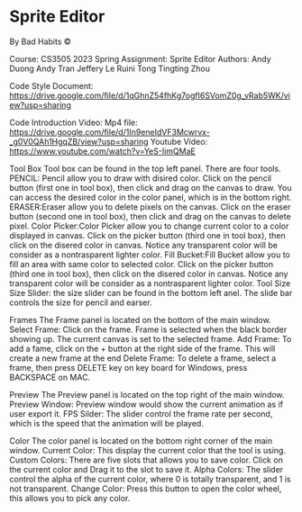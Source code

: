 # Sprite Editor
By Bad Habits ©️

Course: CS3505 2023 Spring
Assignment: Sprite Editor
Authors:
	Andy Duong
	Andy Tran
	Jeffery Le
	Ruini Tong
	Tingting Zhou

Code Style Document: https://drive.google.com/file/d/1qGhnZ54fhKg7ogfI6SVomZ0g_vRab5WK/view?usp=sharing

Code Introduction Video: 
  Mp4 file: https://drive.google.com/file/d/1In9eneIdVF3Mcwrvx-_g0V0QAh1HgqZB/view?usp=sharing
  Youtube Video: https://www.youtube.com/watch?v=YeS-IimQMaE
 
 
Tool Box
Tool box can be found in the top left panel. There are four tools.
PENCIL: Pencil allow you to draw with disired color. 
Click on the pencil button (first one in tool box), then click and drag on the canvas to draw.
You can access the desired color in the color panel, which is in the bottom right.
ERASER:Eraser allow you to delete pixels on the canvas.
Click on the eraser button (second one in tool box), then click and drag on the canvas to delete pixel. 
Color Picker:Color Picker allow you to change current color to a color displayed in canvas.
Click on the picker button (third one in tool box), then click on the disered color in canvas. Notice any transparent color will be consider as a nontrasparent lighter color.
Fill Bucket:Fill Bucket allow you to fill an area with same color to selected color.
Click on the picker button (third one in tool box), then click on the disered color in canvas. Notice any transparent color will be consider as a nontrasparent lighter color.
Tool Size 
Size Slider: the size slider can be found in the bottom left anel. The slide bar controls the size for pencil and earser. 

Frames
The Frame panel is located on the bottom of the main window.
Select Frame: Click on the frame. Frame is selected when the black border showing up. The current canvas is set to the selected frame.
Add Frame: To add a fame, click on the + button at the right side of the frame. This will create a new frame at the end
Delete Frame: To delete a frame, select a frame, then press DELETE key on key board for Windows, press BACKSPACE on MAC.

Preview
The Preview panel is located on the top right of the main window.
Preview Window: Preview window would show the current animation as if user export it.
FPS Silder: The slider control the frame rate per second, which is the speed that the animation will be played.

Color
The color panel is located on the bottom right corner of the main window.
Current Color: This display the current color that the tool is using.
Custom Colors: There are five slots that allows you to save color. Click on the current color and Drag it to the slot to save it.
Alpha Colors: The slider control the alpha of the current color, where 0 is totally transparent, and 1 is not transparent. 
Change Color: Press this button to open the color wheel, this allows you to pick any color.
